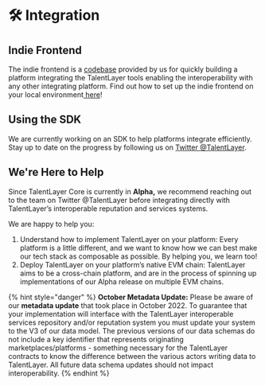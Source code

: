 # 🛠 Integration

## Indie Frontend

The indie frontend is a [codebase](https://github.com/TalentLayer-Labs/indie-frontend) provided by us for quickly building a platform integrating the TalentLayer tools enabling the interoperability with any other integrating platform. Find out how to set up the indie frontend on your local environment[ here](technical-guides/local-environment-setup/indie-frontend.md)!

## Using the SDK

We are currently working on an SDK to help platforms integrate efficiently. Stay up to date on the progress by following us on [Twitter @TalentLayer](https://twitter.com/TalentLayer).

## We're Here to Help

Since TalentLayer Core is currently in **Alpha,** we recommend reaching out to the team on Twitter @TalentLayer before integrating directly with TalentLayer’s interoperable reputation and services systems.

We are happy to help you:

1. Understand how to implement TalentLayer on your platform: Every platform is a little different, and we want to know how we can best make our tech stack as composable as possible. By helping you, we learn too!
2. Deploy TalentLayer on your platform’s native EVM chain: TalentLayer aims to be a cross-chain platform, and are in the process of spinning up implementations of our Alpha release on multiple EVM chains.

{% hint style="danger" %}
**October Metadata Update:** Please be aware of our **metadata update** that took place in October 2022. To guarantee that your implementation will interface with the TalentLayer interoperable services repository and/or reputation system you must update your system to the V3 of our data model. The previous versions of our data schemas do not include a key identifier that represents originating marketplaces/platforms - something necessary for the TalentLayer contracts to know the difference between the various actors writing data to TalentLayer. All future data schema updates should not impact interoperability.
{% endhint %}
